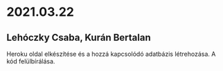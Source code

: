 # 2021.03.22
## Lehóczky Csaba, Kurán Bertalan
Heroku oldal elkészítése és a hozzá kapcsolódó adatbázis létrehozása. A kód felülbírálása.